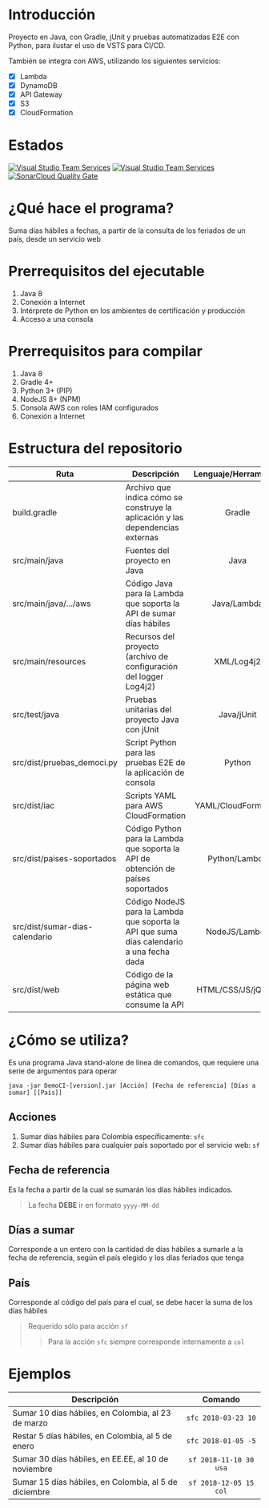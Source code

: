 # Introducción
Proyecto en Java, con Gradle, jUnit y pruebas automatizadas E2E con Python, para ilustar el uso de VSTS para CI/CD.

También se integra con AWS, utilizando los siguientes servicios:
- [x] Lambda
- [x] DynamoDB
- [x] API Gateway
- [x] S3
- [x] CloudFormation

# Estados 

[![Visual Studio Team Services](https://sophosproyectos.visualstudio.com/_apis/public/build/definitions/92704e0a-93c2-4444-a919-6df362b72412/2/badge)](https://sophosproyectos.visualstudio.com/DemoCI/_build/)
[![Visual Studio Team Services](https://rmprodsbr1.vsrm.visualstudio.com/A9552bd68-f839-4b96-8792-861710c377f2/_apis/public/Release/badge/92704e0a-93c2-4444-a919-6df362b72412/1/2)](https://sophosproyectos.visualstudio.com/DemoCI/_release)
[![SonarCloud Quality Gate](https://sonarcloud.io/api/project_badges/measure?project=com.ramirezblauvelt.democi%3ADemoCI&metric=alert_status)](https://sonarcloud.io/dashboard?id=com.ramirezblauvelt.democi%3ADemoCI)

# ¿Qué hace el programa?

Suma días hábiles a fechas, a partir de la consulta de los feriados de un país, desde un servicio web

# Prerrequisitos del ejecutable

1. Java 8
1. Conexión a Internet
1. Intérprete de Python en los ambientes de certificación y producción
1. Acceso a una consola

# Prerrequisitos para compilar

1. Java 8
1. Gradle 4+
1. Python 3+ (PIP)
1. NodeJS 8+ (NPM)
1. Consola AWS con roles IAM configurados
1. Conexión a Internet

# Estructura del repositorio

| Ruta                           | Descripción                                                                               | Lenguaje/Herramienta |
|--------------------------------|-------------------------------------------------------------------------------------------|:--------------------:|
| build.gradle                   | Archivo que indica cómo se construye la aplicación y las dependencias externas            |        Gradle        |
| src/main/java                  | Fuentes del proyecto en Java                                                              |         Java         |
| src/main/java/.../aws          | Código Java para la Lambda que soporta la API de sumar días hábiles                       |      Java/Lambda     |
| src/main/resources             | Recursos del proyecto (archivo de configuración del logger Log4j2)                        |      XML/Log4j2      |
| src/test/java                  | Pruebas unitarias del proyecto Java con jUnit                                             |      Java/jUnit      |
| src/dist/pruebas_democi.py     | Script Python para las pruebas E2E de la aplicación de consola                            |        Python        |
| src/dist/iac                   | Scripts YAML para AWS CloudFormation                                                      |  YAML/CloudFormation |
| src/dist/paises-soportados     | Código Python para la Lambda que soporta la API de obtención de países soportados         |     Python/Lambda    |
| src/dist/sumar-dias-calendario | Código NodeJS para la Lambda que soporta la API que suma días calendario a una fecha dada |     NodeJS/Lambda    |
| src/dist/web                   | Código de la página web estática que consume la API                                       |  HTML/CSS/JS/jQuery  |

# ¿Cómo se utiliza?

Es una programa Java stand-alone de línea de comandos, que requiere una serie de argumentos para operar

```
java -jar DemoCI-[version].jar [Acción] [Fecha de referencia] [Días a sumar] [[País]]
```

## Acciones
1. Sumar días hábiles para Colombia específicamente: `sfc`
1. Sumar días hábiles para cualquier país soportado por el servicio web: `sf`

## Fecha de referencia

Es la fecha a partir de la cual se sumarán los días hábiles indicados.
> La fecha **DEBE** ir en formato `yyyy-MM-dd`

## Días a sumar

Corresponde a un entero con la cantidad de días hábiles a sumarle a la fecha de referencia, según el país elegido y los días feriados que tenga

## País

Corresponde al código del país para el cual, se debe hacer la suma de los días hábiles
> Requerido sólo para acción `sf`
>> Para la acción `sfc` siempre corresponde internamente a `col`

# Ejemplos

| Descripción                                           |         Comando        |
|-------------------------------------------------------|:----------------------:|
| Sumar 10 días hábiles, en Colombia, al 23 de marzo    |   `sfc 2018-03-23 10`  |
| Restar 5 días hábiles, en Colombia, al 5 de enero     |   `sfc 2018-01-05 -5`  |
| Sumar 30 días hábiles, en EE.EE, al 10 de noviembre   | `sf 2018-11-10 30 usa` |
| Sumar 15 días hábiles, en Colombia, al 5 de diciembre | `sf 2018-12-05 15 col` |
